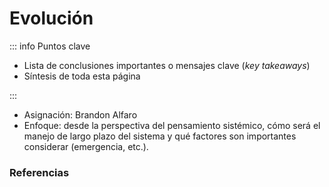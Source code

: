 # Evolución

::: info Puntos clave

- Lista de conclusiones importantes o mensajes clave (_key takeaways_)
- Síntesis de toda esta página

:::

- Asignación: Brandon Alfaro
- Enfoque: desde la perspectiva del pensamiento sistémico, cómo será el manejo de largo plazo del sistema y qué factores son importantes considerar (emergencia, etc.).

### Referencias

<Citation doi="10.1007/978-3-030-81159-4" />
